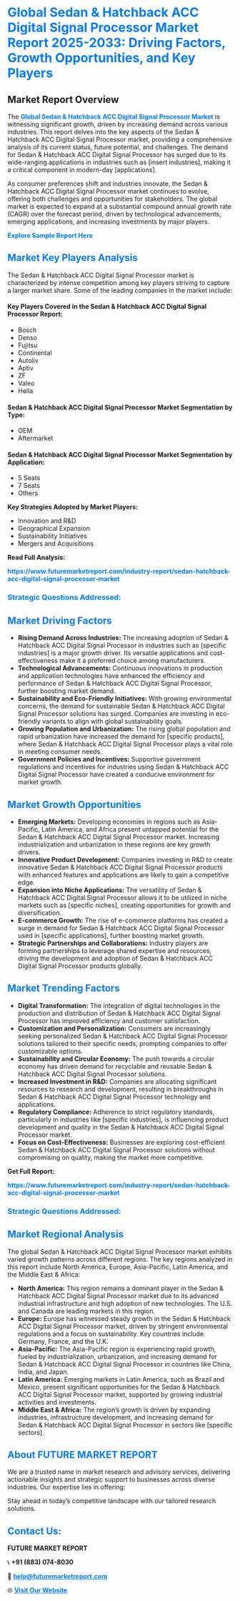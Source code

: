 <h1 style="color: #007BFF;">Global Sedan & Hatchback ACC Digital Signal Processor Market Report 2025-2033: Driving Factors, Growth Opportunities, and Key Players</h1>

<section id="overview">
<h2>Market Report Overview</h2>
<p>The <a href="https://www.futuremarketreport.com/industry-report/sedan-hatchback-acc-digital-signal-processor-market" style="color: #007BFF; text-decoration: none;"><strong>Global Sedan & Hatchback ACC Digital Signal Processor Market</strong></a> is witnessing significant growth, driven by increasing demand across various industries. This report delves into the key aspects of the Sedan & Hatchback ACC Digital Signal Processor market, providing a comprehensive analysis of its current status, future potential, and challenges. The demand for Sedan & Hatchback ACC Digital Signal Processor has surged due to its wide-ranging applications in industries such as [insert industries], making it a critical component in modern-day [applications].</p>
<p>As consumer preferences shift and industries innovate, the Sedan & Hatchback ACC Digital Signal Processor market continues to evolve, offering both challenges and opportunities for stakeholders. The global market is expected to expand at a substantial compound annual growth rate (CAGR) over the forecast period, driven by technological advancements, emerging applications, and increasing investments by major players.</p>
</section>

<section id="overview">
<p><a href="https://www.futuremarketreport.com/request-sample/reportId=36479" style="color: #007BFF; text-decoration: none;"><strong>Explore Sample Report Here</strong></a></p>
</section>

<section id="key-players">
<h2 style="color: #007BFF;">Market Key Players Analysis</h2>
<p>The Sedan & Hatchback ACC Digital Signal Processor market is characterized by intense competition among key players striving to capture a larger market share. Some of the leading companies in the market include:</p>
<h4>Key Players Covered in the Sedan & Hatchback ACC Digital Signal Processor Report:</h4>
<ul><li>Bosch</li><li>Denso</li><li>Fujitsu</li><li>Continental</li><li>Autoliv</li><li>Aptiv</li><li>ZF</li><li>Valeo</li><li>Hella</li></ul>
<h4>Sedan & Hatchback ACC Digital Signal Processor Market Segmentation by Type:</h4>
<ul><li>OEM</li><li>Aftermarket</li></ul>

<h4>Sedan & Hatchback ACC Digital Signal Processor Market Segmentation by Application:</h4>
<ul><li>5 Seats</li><li>7 Seats</li><li>Others</li></ul>
<p><strong>Key Strategies Adopted by Market Players:</strong></p>
<ul>
<li>Innovation and R&D</li>
<li>Geographical Expansion</li>
<li>Sustainability Initiatives</li>
<li>Mergers and Acquisitions</li>
</ul>
</section>

<section>
<p><strong>Read Full Analysis: </strong></p><a href="https://www.futuremarketreport.com/industry-report/sedan-hatchback-acc-digital-signal-processor-market" style="color: #007BFF; text-decoration: none;"><strong>https://www.futuremarketreport.com/industry-report/sedan-hatchback-acc-digital-signal-processor-market</strong></a>
<h3 style="color: #007BFF;">Strategic Questions Addressed:</h3>
</section>

<section id="driving-factors">
<h2 style="color: #007BFF;">Market Driving Factors</h2>
<ul>
<li><strong>Rising Demand Across Industries:</strong> The increasing adoption of Sedan & Hatchback ACC Digital Signal Processor in industries such as [specific industries] is a major growth driver. Its versatile applications and cost-effectiveness make it a preferred choice among manufacturers.</li>
<li><strong>Technological Advancements:</strong> Continuous innovations in production and application technologies have enhanced the efficiency and performance of Sedan & Hatchback ACC Digital Signal Processor, further boosting market demand.</li>
<li><strong>Sustainability and Eco-Friendly Initiatives:</strong> With growing environmental concerns, the demand for sustainable Sedan & Hatchback ACC Digital Signal Processor solutions has surged. Companies are investing in eco-friendly variants to align with global sustainability goals.</li>
<li><strong>Growing Population and Urbanization:</strong> The rising global population and rapid urbanization have increased the demand for [specific products], where Sedan & Hatchback ACC Digital Signal Processor plays a vital role in meeting consumer needs.</li>
<li><strong>Government Policies and Incentives:</strong> Supportive government regulations and incentives for industries using Sedan & Hatchback ACC Digital Signal Processor have created a conducive environment for market growth.</li>
</ul>
</section>

<section id="growth-opportunities">
<h2 style="color: #007BFF;">Market Growth Opportunities</h2>
<ul>
<li><strong>Emerging Markets:</strong> Developing economies in regions such as Asia-Pacific, Latin America, and Africa present untapped potential for the Sedan & Hatchback ACC Digital Signal Processor market. Increasing industrialization and urbanization in these regions are key growth drivers.</li>
<li><strong>Innovative Product Development:</strong> Companies investing in R&D to create innovative Sedan & Hatchback ACC Digital Signal Processor products with enhanced features and applications are likely to gain a competitive edge.</li>
<li><strong>Expansion into Niche Applications:</strong> The versatility of Sedan & Hatchback ACC Digital Signal Processor allows it to be utilized in niche markets such as [specific niches], creating opportunities for growth and diversification.</li>
<li><strong>E-commerce Growth:</strong> The rise of e-commerce platforms has created a surge in demand for Sedan & Hatchback ACC Digital Signal Processor used in [specific applications], further boosting market growth.</li>
<li><strong>Strategic Partnerships and Collaborations:</strong> Industry players are forming partnerships to leverage shared expertise and resources, driving the development and adoption of Sedan & Hatchback ACC Digital Signal Processor products globally.</li>
</ul>
</section>

<section id="trending-factors">
<h2 style="color: #007BFF;">Market Trending Factors</h2>
<ul>
<li><strong>Digital Transformation:</strong> The integration of digital technologies in the production and distribution of Sedan & Hatchback ACC Digital Signal Processor has improved efficiency and customer satisfaction.</li>
<li><strong>Customization and Personalization:</strong> Consumers are increasingly seeking personalized Sedan & Hatchback ACC Digital Signal Processor solutions tailored to their specific needs, prompting companies to offer customizable options.</li>
<li><strong>Sustainability and Circular Economy:</strong> The push towards a circular economy has driven demand for recyclable and reusable Sedan & Hatchback ACC Digital Signal Processor solutions.</li>
<li><strong>Increased Investment in R&D:</strong> Companies are allocating significant resources to research and development, resulting in breakthroughs in Sedan & Hatchback ACC Digital Signal Processor technology and applications.</li>
<li><strong>Regulatory Compliance:</strong> Adherence to strict regulatory standards, particularly in industries like [specific industries], is influencing product development and quality in the Sedan & Hatchback ACC Digital Signal Processor market.</li>
<li><strong>Focus on Cost-Effectiveness:</strong> Businesses are exploring cost-efficient Sedan & Hatchback ACC Digital Signal Processor solutions without compromising on quality, making the market more competitive.</li>
</ul>
</section>

<section>
<p><strong>Get Full Report: </strong></p><a href="https://www.futuremarketreport.com/industry-report/sedan-hatchback-acc-digital-signal-processor-market" style="color: #007BFF; text-decoration: none;"><strong>https://www.futuremarketreport.com/industry-report/sedan-hatchback-acc-digital-signal-processor-market</strong></a>
<h3 style="color: #007BFF;">Strategic Questions Addressed:</h3>
</section>


<section id="regional-analysis">
<h2 style="color: #007BFF;">Market Regional Analysis</h2>
<p>The global Sedan & Hatchback ACC Digital Signal Processor market exhibits varied growth patterns across different regions. The key regions analyzed in this report include North America, Europe, Asia-Pacific, Latin America, and the Middle East & Africa:</p>
<ul>
<li><strong>North America:</strong> This region remains a dominant player in the Sedan & Hatchback ACC Digital Signal Processor market due to its advanced industrial infrastructure and high adoption of new technologies. The U.S. and Canada are leading markets in this region.</li>
<li><strong>Europe:</strong> Europe has witnessed steady growth in the Sedan & Hatchback ACC Digital Signal Processor market, driven by stringent environmental regulations and a focus on sustainability. Key countries include Germany, France, and the U.K.</li>
<li><strong>Asia-Pacific:</strong> The Asia-Pacific region is experiencing rapid growth, fueled by industrialization, urbanization, and increasing demand for Sedan & Hatchback ACC Digital Signal Processor in countries like China, India, and Japan.</li>
<li><strong>Latin America:</strong> Emerging markets in Latin America, such as Brazil and Mexico, present significant opportunities for the Sedan & Hatchback ACC Digital Signal Processor market, supported by growing industrial activities and investments.</li>
<li><strong>Middle East & Africa:</strong> The region’s growth is driven by expanding industries, infrastructure development, and increasing demand for Sedan & Hatchback ACC Digital Signal Processor in sectors like [specific sectors].</li>
</ul>
</section>

<footer>
<h2 style="color: #007BFF;">About FUTURE MARKET REPORT</h2>
<p>We are a trusted name in market research and advisory services, delivering actionable insights and strategic support to businesses across diverse industries. Our expertise lies in offering:</p>

<p>Stay ahead in today’s competitive landscape with our tailored research solutions.</p>

<h2 style="color: #007BFF;">Contact Us:</h2>
<p><strong>FUTURE MARKET REPORT</strong></p>
<p>📞 <strong>+91 (883) 074-8030</strong></p>
<p>📧 <strong><a href="mailto:help@futuremarketreport.com" style="color: #007BFF;">help@futuremarketreport.com</a></strong></p>
<p>🌐 <strong><a href="https://www.futuremarketreport.com/" style="color: #007BFF;">Visit Our Website</a></strong></p>
</footer>